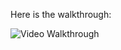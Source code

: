 Here is the walkthrough:

<img src='http://i.imgur.com/4zLtH1V.gif' title='Video Walkthrough' width='' alt='Video Walkthrough' />
